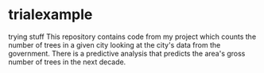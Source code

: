 # trialexample
trying stuff
This repository contains code from my project which counts the number of trees in a given city looking at the city's data from the government. There is a predictive analysis that predicts the area's gross number of trees in the next decade.
